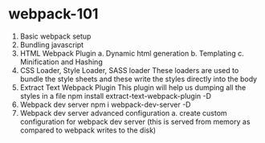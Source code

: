 # webpack-101
1. Basic webpack setup
2. Bundling javascript
3. HTML Webpack Plugin
    a. Dynamic html generation
    b. Templating
    c. Minification and Hashing
4. CSS Loader, Style Loader, SASS loader
    These loaders are used to bundle the style sheets and these write the styles directly into the body
5. Extract Text Webpack Plugin
    This plugin will help us dumping all the styles in a file
    npm install extract-text-webpack-plugin -D
6. Webpack dev server
    npm i webpack-dev-server -D
7. Webpack dev server advanced configuration
    a. create custom configuration for webpack dev server (this is served from memory as compared to webpack writes to the disk)
   
